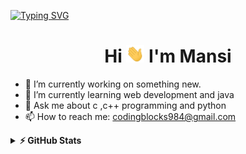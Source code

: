 [![Typing SVG](https://readme-typing-svg.herokuapp.com?lines=Welcome+to+my+GitHub+account)](https://git.io/typing-svg) 

<h1 align="center">Hi <img src="https://github.com/ankitwarbhe/ankitwarbhe/blob/master/Hi.gif" width="29px"> I'm Mansi </h1>

<!--
**htcmansi/htcmansi** is a ✨ _special_ ✨ repository because its `README.md` (this file) appears on your GitHub profile.
-->

- 🔭 I’m currently working on something new.
- 🌱 I’m currently learning web development and java
- 💬 Ask me about c ,c++ programming and python
- 📫 How to reach me: codingblocks984@gmail.com
<!-- GitHub Stats -->
<details>	
  <br />
  <summary><b>⚡ GitHub Stats</b></summary>
<br>
<p align=center>
  <div align=center>
    <!-- GitHub Streak -->
    <a href="https://github.com/denvercoder1/github-readme-streak-stats" title="Go to Source">
      <img align="left" width=396 src="https://github-readme-streak-stats.herokuapp.com/?user=htcmansi&theme=react&border=61dafb&hide_border=false" alt="htcmansi" />
    </a>

![Github stats](https://github-readme-stats.vercel.app/api?username=htcmansi)



<h3 align="left">Connect with me</h3>
<p align="left">
<a href="https://www.linkedin.com/in/mansi-raut-12b97a21b/" target="blank"><img align="center" src="https://raw.githubusercontent.com/rahuldkjain/github-profile-readme-generator/master/src/images/icons/Social/linked-in-alt.svg" alt="mansi-raut-12b97a21b" height="30" width="40" /></a>


<a href="https://www.hackerrank.com/htcmansiraut" target="blank"><img align="center" src="https://raw.githubusercontent.com/rahuldkjain/github-profile-readme-generator/master/src/images/icons/Social/hackerrank.svg" alt="htcmansiraut" height="30" width="40" /></a>


